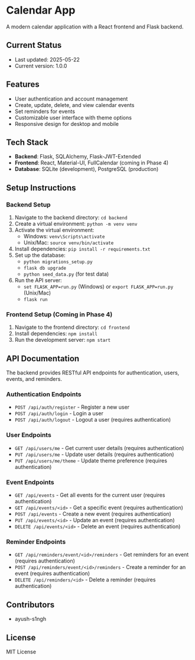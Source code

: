 # Calendar App

A modern calendar application with a React frontend and Flask backend.

## Current Status
- Last updated: 2025-05-22
- Current version: 1.0.0

## Features
- User authentication and account management
- Create, update, delete, and view calendar events
- Set reminders for events
- Customizable user interface with theme options
- Responsive design for desktop and mobile


## Tech Stack
- **Backend**: Flask, SQLAlchemy, Flask-JWT-Extended
- **Frontend**: React, Material-UI, FullCalendar (coming in Phase 4)
- **Database**: SQLite (development), PostgreSQL (production)

## Setup Instructions

### Backend Setup
1. Navigate to the backend directory: `cd backend`
2. Create a virtual environment: `python -m venv venv`
3. Activate the virtual environment:
   - Windows: `venv\Scripts\activate`
   - Unix/Mac: `source venv/bin/activate`
4. Install dependencies: `pip install -r requirements.txt`
5. Set up the database:
   - `python migrations_setup.py`
   - `flask db upgrade`
   - `python seed_data.py` (for test data)
6. Run the API server:
   - `set FLASK_APP=run.py` (Windows) or `export FLASK_APP=run.py` (Unix/Mac)
   - `flask run`

### Frontend Setup (Coming in Phase 4)
1. Navigate to the frontend directory: `cd frontend`
2. Install dependencies: `npm install`
3. Run the development server: `npm start`

## API Documentation
The backend provides RESTful API endpoints for authentication, users, events, and reminders.

### Authentication Endpoints
- `POST /api/auth/register` - Register a new user
- `POST /api/auth/login` - Login a user
- `POST /api/auth/logout` - Logout a user (requires authentication)

### User Endpoints
- `GET /api/users/me` - Get current user details (requires authentication)
- `PUT /api/users/me` - Update user details (requires authentication)
- `PUT /api/users/me/theme` - Update theme preference (requires authentication)

### Event Endpoints
- `GET /api/events` - Get all events for the current user (requires authentication)
- `GET /api/events/<id>` - Get a specific event (requires authentication)
- `POST /api/events` - Create a new event (requires authentication)
- `PUT /api/events/<id>` - Update an event (requires authentication)
- `DELETE /api/events/<id>` - Delete an event (requires authentication)

### Reminder Endpoints
- `GET /api/reminders/event/<id>/reminders` - Get reminders for an event (requires authentication)
- `POST /api/reminders/event/<id>/reminders` - Create a reminder for an event (requires authentication)
- `DELETE /api/reminders/<id>` - Delete a reminder (requires authentication)

## Contributors
- ayush-s1ngh

## License
MIT License
